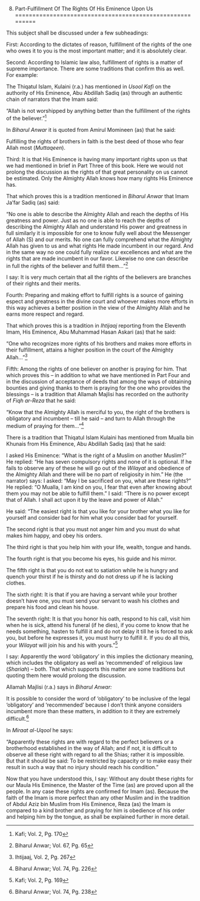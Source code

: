 8. Part-Fulfillment Of The Rights Of His Eminence Upon Us
=========================================================

This subject shall be discussed under a few subheadings:

First: According to the dictates of reason, fulfillment of the rights of
the one who owes it to you is the most important matter; and it is
absolutely clear.

Second: According to Islamic law also, fulfillment of rights is a matter
of supreme importance. There are some traditions that confirm this as
well. For example:

The Thiqatul Islam, Kulaini (r.a.) has mentioned in *Usool Kafi* on the
authority of His Eminence, Abu Abdillah Sadiq (as) through an authentic
chain of narrators that the Imam said:

“Allah is not worshipped by anything better than the fulfillment of the
rights of the believer.”[^1]

In *Biharul Anwar* it is quoted from Amirul Momineen (as) that he said:

Fulfilling the rights of brothers in faith is the best deed of those who
fear Allah most (*Muttaqeen*).

Third: It is that His Eminence is having many important rights upon us
that we had mentioned in brief in Part Three of this book. Here we would
not prolong the discussion as the rights of that great personality on us
cannot be estimated. Only the Almighty Allah knows how many rights His
Eminence has.

That which proves this is a tradition mentioned in *Biharul Anwar* that
Imam Ja’far Sadiq (as) said:

“No one is able to describe the Almighty Allah and reach the depths of
His greatness and power. Just as no one is able to reach the depths of
describing the Almighty Allah and understand His power and greatness in
full similarly it is impossible for one to know fully well about the
Messenger of Allah (S) and our merits. No one can fully comprehend what
the Almighty Allah has given to us and what rights He made incumbent in
our regard. And in the same way no one could fully realize our
excellences and what are the rights that are made incumbent in our
favor. Likewise no one can describe in full the rights of the believer
and fulfill them…”[^2]

I say: It is very much certain that all the rights of the believers are
branches of their rights and their merits.

Fourth: Preparing and making effort to fulfill rights is a source of
gaining espect and greatness in the divine court and whoever makes more
efforts in this way achieves a better position in the view of the
Almighty Allah and he earns more respect and regard.

That which proves this is a tradition in *Ihtijaaj* reporting from the
Eleventh Imam, His Eminence, Abu Muhammad Hasan Askari (as) that he
said:

“One who recognizes more rights of his brothers and makes more efforts
in their fulfillment, attains a higher position in the court of the
Almighty Allah…”[^3]

Fifth: Among the rights of one believer on another is praying for him.
That which proves this – in addition to what we have mentioned in Part
Four and in the discussion of acceptance of deeds that among the ways of
obtaining bounties and giving thanks to them is praying for the one who
provides the blessings – is a tradition that Allamah Majlisi has
recorded on the authority of *Fiqh ar-Reza* that he said:

“Know that the Almighty Allah is merciful to you, the right of the
brothers is obligatory and incumbent – till he said – and turn to Allah
through the medium of praying for them…”[^4]

There is a tradition that Thiqatul Islam Kulaini has mentioned from
Mualla bin Khunais from His Eminence, Abu Abdillah Sadiq (as) that he
said:

I asked His Eminence: “What is the right of a Muslim on another Muslim?”
He replied: “He has seven compulsory rights and none of it is optional.
If he fails to observe any of these he will go out of the *Wilayat* and
obedience of the Almighty Allah and there will be no part of religiosity
in him.” He (the narrator) says: I asked: “May I be sacrificed on you,
what are these rights?” He replied: “O Mualla, I am kind on you, I fear
that even after knowing about them you may not be able to fulfill them.”
I said: “There is no power except that of Allah. I shall act upon it by
the leave and power of Allah.”

He said: “The easiest right is that you like for your brother what you
like for yourself and consider bad for him what you consider bad for
yourself.

The second right is that you must not anger him and you must do what
makes him happy, and obey his orders.

The third right is that you help him with your life, wealth, tongue and
hands.

The fourth right is that you become his eyes, his guide and his mirror.

The fifth right is that you do not eat to satiation while he is hungry
and quench your thirst if he is thirsty and do not dress up if he is
lacking clothes.

The sixth right: It is that if you are having a servant while your
brother doesn’t have one, you must send your servant to wash his clothes
and prepare his food and clean his house.

The seventh right: It is that you honor his oath, respond to his call,
visit him when he is sick, attend his funeral (if he dies), if you come
to know that he needs something, hasten to fulfill it and do not delay
it till he is forced to ask you, but before he expresses it, you must
hurry to fulfill it. If you do all this, your *Wilayat* will join his
and his with yours.”[^5]

I say: Apparently the word ‘obligatory’ in this implies the dictionary
meaning, which includes the obligatory as well as ‘recommended’ of
religious law (*Shariah*) – both. That which supports this matter are
some traditions but quoting them here would prolong the discussion.

Allamah Majlisi (r.a.) says in *Biharul Anwar:*

It is possible to consider the word of ‘obligatory’ to be inclusive of
the legal ‘obligatory’ and ‘recommended’ because I don’t think anyone
considers incumbent more than these matters, in addition to it they are
extremely difficult.[^6]

In *Miraat al-Uqool* he says:

“Apparently these rights are with regard to the perfect believers or a
brotherhood established in the way of Allah; and if not, it is difficult
to observe all these right with regard to all the Shias; rather it is
impossible. But that it should be said: To be restricted by capacity or
to make easy their result in such a way that no injury should reach his
condition.”

Now that you have understood this, I say: Without any doubt these rights
for our Maula His Eminence, the Master of the Time (as) are proved upon
all the people. In any case these rights are confirmed for Imam (as).
Because the faith of the Imam is more perfect than any other Muslim and
in the tradition of Abdul Aziz bin Muslim from His Eminence, Reza (as)
the Imam is compared to a kind brother and praying for him is obedience
of his order and helping him by the tongue, as shall be explained
further in more detail.

[^1]: Kafi; Vol. 2, Pg. 170

[^2]: Biharul Anwar; Vol. 67, Pg. 65

[^3]: Ihtijaaj, Vol. 2, Pg. 267

[^4]: Biharul Anwar; Vol. 74, Pg. 226

[^5]: Kafi; Vol. 2, Pg. 169

[^6]: Biharul Anwar; Vol. 74, Pg. 238


